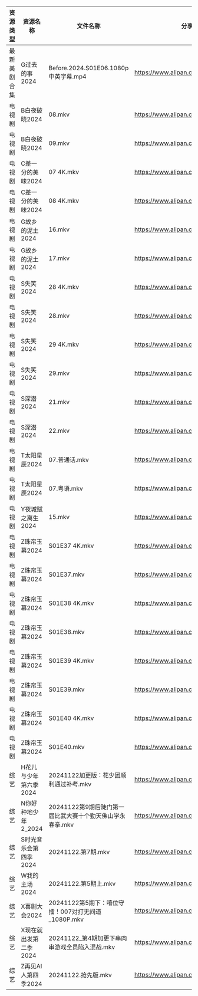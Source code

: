 | 资源类型   | 资源名称          | 文件名称                                 | 分享链接                                 | 更新时间                |
| ------ | ------------- | ------------------------------------ | ------------------------------------ | ------------------- |
| 最新美剧合集 | G过去的事2024     | Before.2024.S01E06.1080p中英字幕.mp4     | https://www.alipan.com/s/bz2KqfLQeN3 | 2024-11-22 12:05:39 |
| 电视剧    | B白夜破晓2024     | 08.mkv                               | https://www.alipan.com/s/1CH4Gu47Hq3 | 2024-11-22 14:05:09 |
| 电视剧    | B白夜破晓2024     | 09.mkv                               | https://www.alipan.com/s/1CH4Gu47Hq3 | 2024-11-22 14:05:08 |
| 电视剧    | C差一分的美味2024   | 07 4K.mkv                            | https://www.alipan.com/s/Giz84ZSJTNi | 2024-11-22 14:05:18 |
| 电视剧    | C差一分的美味2024   | 08 4K.mkv                            | https://www.alipan.com/s/Giz84ZSJTNi | 2024-11-22 14:05:18 |
| 电视剧    | G故乡的泥土2024    | 16.mkv                               | https://www.alipan.com/s/hbukkKUDCNQ | 2024-11-22 12:05:33 |
| 电视剧    | G故乡的泥土2024    | 17.mkv                               | https://www.alipan.com/s/hbukkKUDCNQ | 2024-11-22 12:05:33 |
| 电视剧    | S失笑2024       | 28 4K.mkv                            | https://www.alipan.com/s/n8BpKswATcQ | 2024-11-22 20:07:08 |
| 电视剧    | S失笑2024       | 28.mkv                               | https://www.alipan.com/s/n8BpKswATcQ | 2024-11-22 19:06:45 |
| 电视剧    | S失笑2024       | 29 4K.mkv                            | https://www.alipan.com/s/n8BpKswATcQ | 2024-11-22 20:07:08 |
| 电视剧    | S失笑2024       | 29.mkv                               | https://www.alipan.com/s/n8BpKswATcQ | 2024-11-22 19:06:45 |
| 电视剧    | S深潜2024       | 21.mkv                               | https://www.alipan.com/s/mKzzNt5BcAW | 2024-11-22 18:06:40 |
| 电视剧    | S深潜2024       | 22.mkv                               | https://www.alipan.com/s/mKzzNt5BcAW | 2024-11-22 18:06:40 |
| 电视剧    | T太阳星辰2024     | 07.普通话.mkv                           | https://www.alipan.com/s/gC7EWXkium6 | 2024-11-22 19:07:01 |
| 电视剧    | T太阳星辰2024     | 07.粤语.mkv                            | https://www.alipan.com/s/gC7EWXkium6 | 2024-11-22 19:07:01 |
| 电视剧    | Y夜城赋之离生2024   | 15.mkv                               | https://www.alipan.com/s/HRrmF6pzTLL | 2024-11-22 19:07:12 |
| 电视剧    | Z珠帘玉幕2024     | S01E37 4K.mkv                        | https://www.alipan.com/s/9Taskj8gkML | 2024-11-22 18:07:17 |
| 电视剧    | Z珠帘玉幕2024     | S01E37.mkv                           | https://www.alipan.com/s/9Taskj8gkML | 2024-11-22 14:07:08 |
| 电视剧    | Z珠帘玉幕2024     | S01E38 4K.mkv                        | https://www.alipan.com/s/9Taskj8gkML | 2024-11-22 18:07:16 |
| 电视剧    | Z珠帘玉幕2024     | S01E38.mkv                           | https://www.alipan.com/s/9Taskj8gkML | 2024-11-22 16:07:11 |
| 电视剧    | Z珠帘玉幕2024     | S01E39 4K.mkv                        | https://www.alipan.com/s/9Taskj8gkML | 2024-11-22 18:07:16 |
| 电视剧    | Z珠帘玉幕2024     | S01E39.mkv                           | https://www.alipan.com/s/9Taskj8gkML | 2024-11-22 14:07:08 |
| 电视剧    | Z珠帘玉幕2024     | S01E40 4K.mkv                        | https://www.alipan.com/s/9Taskj8gkML | 2024-11-22 18:07:16 |
| 电视剧    | Z珠帘玉幕2024     | S01E40.mkv                           | https://www.alipan.com/s/9Taskj8gkML | 2024-11-22 14:07:08 |
| 综艺     | H花儿与少年第六季2024 | 20241122加更版：花少团顺利通过补考.mkv            | https://www.alipan.com/s/etrBePtYsJ7 | 2024-11-22 20:08:16 |
| 综艺     | N你好种地少年2_2024 | 20241122第9期后陡门第一届比武大赛十个勤天佛山学永春拳.mkv  | https://www.alipan.com/s/nwJWTb1ZcKF | 2024-11-22 20:09:07 |
| 综艺     | S时光音乐会第四季2024 | 20241122.第7期.mkv                     | https://www.alipan.com/s/JiNiXNR4dny | 2024-11-22 16:08:44 |
| 综艺     | W我的主场2024     | 20241122.第5期上.mkv                    | https://www.alipan.com/s/KLxaNppeykr | 2024-11-22 16:09:15 |
| 综艺     | X喜剧大会2024     | 20241122第5期下：嘻位守擂！007对打无间道_1080P.mkv | https://www.alipan.com/s/csZtJtZJbGQ | 2024-11-22 16:09:24 |
| 综艺     | X现在就出发第二季2024 | 20241122_第4期加更下串肉串游戏全员陷入混战.mkv       | https://www.alipan.com/s/4HF3vjVkffP | 2024-11-22 16:09:30 |
| 综艺     | Z再见AI人第四季2024 | 20241122.抢先版.mkv                     | https://www.alipan.com/s/x547zMqipVp | 2024-11-22 16:09:42 |

